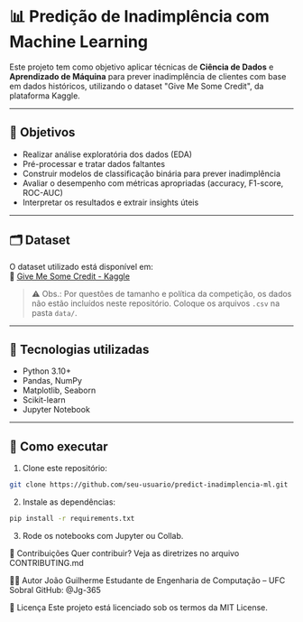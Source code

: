 # 📊 Predição de Inadimplência com Machine Learning

Este projeto tem como objetivo aplicar técnicas de **Ciência de Dados** e **Aprendizado de Máquina** para prever inadimplência de clientes com base em dados históricos, utilizando o dataset "Give Me Some Credit", da plataforma Kaggle.

---

## 📌 Objetivos
- Realizar análise exploratória dos dados (EDA)
- Pré-processar e tratar dados faltantes
- Construir modelos de classificação binária para prever inadimplência
- Avaliar o desempenho com métricas apropriadas (accuracy, F1-score, ROC-AUC)
- Interpretar os resultados e extrair insights úteis

---

## 🗂 Dataset
O dataset utilizado está disponível em:  
🔗 [Give Me Some Credit - Kaggle](https://www.kaggle.com/c/GiveMeSomeCredit/data)

> ⚠️ Obs.: Por questões de tamanho e política da competição, os dados não estão incluídos neste repositório. Coloque os arquivos `.csv` na pasta `data/`.

---

## 🧰 Tecnologias utilizadas
- Python 3.10+
- Pandas, NumPy
- Matplotlib, Seaborn
- Scikit-learn
- Jupyter Notebook

---

## 🚀 Como executar

1. Clone este repositório:
```bash
git clone https://github.com/seu-usuario/predict-inadimplencia-ml.git

```
2. Instale as dependências:
```bash
pip install -r requirements.txt

```
3. Rode os notebooks com Jupyter ou Collab.

🤝 Contribuições
Quer contribuir? Veja as diretrizes no arquivo CONTRIBUTING.md

🧑‍💻 Autor
João Guilherme
Estudante de Engenharia de Computação – UFC Sobral
GitHub: @Jg-365

📄 Licença
Este projeto está licenciado sob os termos da MIT License.
